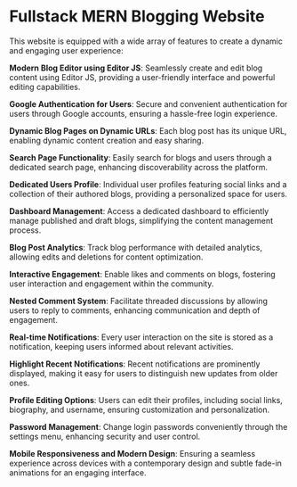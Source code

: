 # Fullstack MERN Blogging Website
This website is equipped with a wide array of features to create a dynamic and engaging user experience:

**Modern Blog Editor using Editor JS**: Seamlessly create and edit blog content using Editor JS, providing a user-friendly interface and powerful editing capabilities.

**Google Authentication for Users**: Secure and convenient authentication for users through Google accounts, ensuring a hassle-free login experience.

**Dynamic Blog Pages on Dynamic URLs**: Each blog post has its unique URL, enabling dynamic content creation and easy sharing.

**Search Page Functionality**: Easily search for blogs and users through a dedicated search page, enhancing discoverability across the platform.

**Dedicated Users Profile**: Individual user profiles featuring social links and a collection of their authored blogs, providing a personalized space for users.

**Dashboard Management**: Access a dedicated dashboard to efficiently manage published and draft blogs, simplifying the content management process.

**Blog Post Analytics**: Track blog performance with detailed analytics, allowing edits and deletions for content optimization.

**Interactive Engagement**: Enable likes and comments on blogs, fostering user interaction and engagement within the community.

**Nested Comment System**: Facilitate threaded discussions by allowing users to reply to comments, enhancing communication and depth of engagement.

**Real-time Notifications**: Every user interaction on the site is stored as a notification, keeping users informed about relevant activities.

**Highlight Recent Notifications**: Recent notifications are prominently displayed, making it easy for users to distinguish new updates from older ones.

**Profile Editing Options**: Users can edit their profiles, including social links, biography, and username, ensuring customization and personalization.

**Password Management**: Change login passwords conveniently through the settings menu, enhancing security and user control.

**Mobile Responsiveness and Modern Design**: Ensuring a seamless experience across devices with a contemporary design and subtle fade-in animations for an engaging interface.
